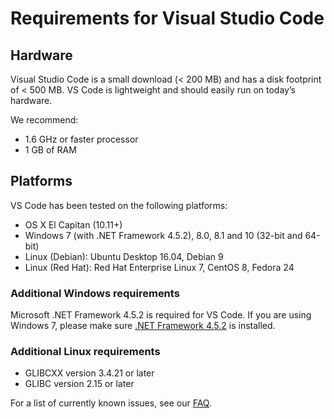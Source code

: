 Requirements for Visual Studio Code
===================================

Hardware
--------

Visual Studio Code is a small download (&lt; 200 MB) and has a disk footprint of &lt; 500 MB. VS Code is lightweight and should easily run on today’s hardware.

We recommend:

-   1.6 GHz or faster processor
-   1 GB of RAM

Platforms
---------

VS Code has been tested on the following platforms:

-   OS X El Capitan (10.11+)
-   Windows 7 (with .NET Framework 4.5.2), 8.0, 8.1 and 10 (32-bit and 64-bit)
-   Linux (Debian): Ubuntu Desktop 16.04, Debian 9
-   Linux (Red Hat): Red Hat Enterprise Linux 7, CentOS 8, Fedora 24

### Additional Windows requirements

Microsoft .NET Framework 4.5.2 is required for VS Code. If you are using Windows 7, please make sure [.NET Framework 4.5.2](https://www.microsoft.com/download/details.aspx?id=42643) is installed.

### Additional Linux requirements

-   GLIBCXX version 3.4.21 or later
-   GLIBC version 2.15 or later

For a list of currently known issues, see our [FAQ](faq).

